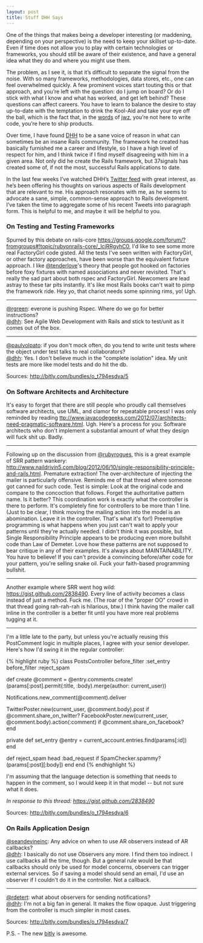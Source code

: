 ```yaml
---
layout: post
title: Stuff DHH Says
---
```

<p>One of the things that makes being a developer interesting (or maddening, depending on your perspective) is the need to keep your skillset up-to-date.  Even if time does not allow you to play with certain technologies or frameworks, you should still be aware of their existence, and have a general idea what they do and where you might use them.</p>

<p>The problem, as I see it, is that it’s difficult to separate the signal from the noise.  With so many frameworks, methodologies, data stores, etc., one can feel overwhelmed quickly. A few prominent voices start touting this or that approach, and you’re left with the question: do I jump on board?  Or do I stick with what I know and what has worked, and get left behind?  These questions can affect careers.  You have to learn to balance the desire to stay up-to-date with the temptation to drink the Kool-Aid and take your eye off the ball, which is the fact that, in the <a href=”http://www.codersatwork.com/”>words</a> of <a href=”http://www.jwz.org/”>jwz</a>, you’re not here to write code, you’re here to ship products.</p>

<p>Over time, I have found <a href=”http://david.heinemeierhansson.com/”>DHH</a> to be a sane voice of reason in what can sometimes be an insane Rails community.  The framework he created has basically furnished me a career and lifestyle, so I have a high level of respect for him, and I think twice if I find myself disagreeing with him in a given area. Not only did he create the Rails framework, but 37signals has created some of, if not the most, successful Rails applications to date.</p>

<p>In the last few weeks I’ve watched DHH’s <a href=”https://twitter.com/dhh”>Twitter feed</a>
with great interest, as he’s been offering his thoughts on various aspects of Rails development that are relevant to me.  His approach resonates with me, as he seems to advocate a sane, simple, common-sense approach to Rails development.  I’ve taken the time to aggregate some of his recent Tweets into paragraph form. This is helpful to me, and maybe it will be helpful to you.</p>

<h3>On Testing and Testing Frameworks</h3>
<p>Spurred by this debate on rails-core <a href=”https://groups.google.com/forum/?fromgroups#!topic/rubyonrails-core/_lcjRRgyhC0”>https://groups.google.com/forum/?fromgroups#!topic/rubyonrails-core/_lcjRRgyhC0</a>, I'd like to see some more real FactoryGirl code gisted.  All the tests I've seen written with FactoryGirl, or other factory approaches, have been worse than the equivalent fixture approach. I like <a href=”http://twitter.com/tenderlove”>@tenderlove</a>'s theory that people got hooked on factories before foxy fixtures with named associations and never revisited.  That's really the sad part about both rspec and FactoryGirl. Newcomers are lead astray to these tar pits instantly.  It's like most Rails books can't wait to pimp the framework ride. Hey yo, that chariot needs some spinning rims, yo! Ugh.</p>
<hr>
<p><a href=”http://twitter.com/rgreen</a>@rgreen</a>: everone is pushing Rspec. Where do we go for better instructions?<br/>
<a href=”http://twitter.com/dhh”>@dhh</a>: See Agile Web Development with Rails and stick to test/unit as it comes out of the box.</p>
<hr>
<p><a href=”http://twitter.com/paulvolpato</a>@paulvolpato</a>: if you don't mock often, do you tend to write unit tests where the object under test talks to real collaborators?<br/>
<a href=”http://twitter.com/dhh”>@dhh</a>: Yes. I don't believe much in the "complete isolation" idea. My unit tests are more like model tests and do hit the db.</p>

<p>Sources: <a href=”http://bitly.com/bundles/o_t794esdva/5”>http://bitly.com/bundles/o_t794esdva/5</a></p>

<h3>On Software Architects and Architecture</h3>
<p>It's easy to forget that there are still people who proudly call themselves software architects, use UML, and clamor for repeatable process! I was only reminded by reading <a href=”http://www.javacodegeeks.com/2012/07/architects-need-pragmatic-software.html”>ttp://www.javacodegeeks.com/2012/07/architects-need-pragmatic-software.html</a>. Ugh. Here's a process for you: Software architects who don't implement a substantial amount of what they design will fuck shit up. Badly.</p>
<hr>
<p>Following up on the discussion from <a href=”http://twitter.com/rubyrogues”>@rubyrogues</a>, this is a great example of SRR pattern wankery: <a href=”http://www.naildrivin5.com/blog/2012/06/10/single-responsibility-principle-and-rails.html”>http://www.naildrivin5.com/blog/2012/06/10/single-responsibility-principle-and-rails.html</a>.  Premature extraction!  The over-architecture of injecting the mailer is particularly offensive. Reminds me of that thread where someone got canned for such code. Test is simple: Look at the original code and compare to the concoction that follows. Forget the authoritative pattern name. Is it better? This coordination work is exactly what the controller is there to perform. It's completely fine for controllers to be more than 1 line. (Just to be clear, I think moving the mailing action into the model is an abomination. Leave it in the controller. That's what it's for!) Preemptive programming is what happens when you just can't wait to apply your patterns until they're actually needed. I didn't think it was possible, but Single Responsibility Principle appears to be producing even more bullshit code than Law of Demeter. Love how these patterns are not supposed to bear critique in any of their examples. It's always about MAINTAINABILITY. You have to believe! If you can't provide a convincing before/after code for your pattern, you're selling snake oil. Fuck your faith-based programming bullshit.</p>
<hr>
<p>Another example where SRR went hog wild: <a href=”https://gist.github.com/2838490”>https://gist.github.com/2838490</a>. Every line of activity becomes a class instead of just a method. Fuck me. (The roar of the "proper OO" crowd in that thread going rah-rah-rah is hilarious, btw.) I think having the mailer call inline in the controller is a better fit until you have more real problems tugging at it.
</p>
<hr>
<p>
I'm a little late to the party, but unless you're actually reusing this PostComment logic in multiple places, I agree with your senior developer. Here's how I'd swing it in the regular controller:</p>
{% highlight ruby %}
class PostsController
 before_filter :set_entry
 before_filter :reject_spam

 def create
   @comment = @entry.comments.create!(params[:post].permit(:title, :body).merge(author: current_user))

   Notifications.new_comment(@comment).deliver

   TwitterPoster.new(current_user, @comment.body).post              if @comment.share_on_twitter?
   FacebookPoster.new(current_user, @comment.body).action(:comment) if @comment.share_on_facebook?    
 end

 private
   def set_entry
     @entry = current_account.entries.find(params[:id])
   end

   def reject_spam
     head :bad_request if SpamChecker.spammy?(params[:post][:body])
   end
end
{% endhighlight %}
<p>I'm assuming that the language detection is something that needs to happen in the comment, so I would keep it in that model -- but not sure what it does.</p>

<p><i>In response to this thread: <a href=”https://gist.github.com/2838490”>https://gist.github.com/2838490</a></i></p>

<p>Sources: <a href=”http://bitly.com/bundles/o_t794esdva/6”>http://bitly.com/bundles/o_t794esdva/6</a></p>

<h3>On Rails Application Design</h3>
<p><a href=”http://twitter.com/seandevineinc</a>@seandevineinc</a>: Any advice on when to use AR observers instead of AR callbacks?<br/>
<a href=”http://twitter.com/dhh”>@dhh</a>: I basically do not use Observers any more. I find them too indirect. I use callbacks all the time, though. But a general rule would be that callbacks should only be used for model concerns, observers can trigger external services. So if saving a model should send an email, I'd use an observer if I couldn't do it in the controller. Not a callback. </p>
<hr>
<p><a href=”http://twitter.com/rdetert</a>@rdetert</a>: what about observers for sending notifications?<br/>
<a href=”http://twitter.com/dhh”>@dhh</a>: I'm not a big fan in general. It makes the flow opaque. Just triggering from the controller is much simpler in most cases.</p>

<p>Sources: <a href=http://bitly.com/bundles/o_t794esdva/7”>http://bitly.com/bundles/o_t794esdva/7</a></p>

<p>P.S. - The new <a href=”http://bitly.com”>bitly</a> is awesome.</p>